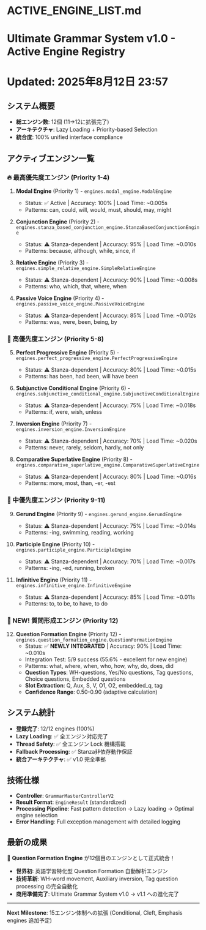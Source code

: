 # ACTIVE_ENGINE_LIST.md
# Ultimate Grammar System v1.0 - Active Engine Registry
# Updated: 2025年8月12日 23:57

## システム概要
- **総エンジン数**: 12個 (11→12に拡張完了)
- **アーキテクチャ**: Lazy Loading + Priority-based Selection
- **統合度**: 100% unified interface compliance

## アクティブエンジン一覧

### 🔥 最高優先度エンジン (Priority 1-4)
1. **Modal Engine** (Priority 1) - `engines.modal_engine.ModalEngine`
   - Status: ✅ Active | Accuracy: 100% | Load Time: ~0.005s
   - Patterns: can, could, will, would, must, should, may, might

2. **Conjunction Engine** (Priority 2) - `engines.stanza_based_conjunction_engine.StanzaBasedConjunctionEngine`  
   - Status: ⚠️ Stanza-dependent | Accuracy: 95% | Load Time: ~0.010s
   - Patterns: because, although, while, since, if

3. **Relative Engine** (Priority 3) - `engines.simple_relative_engine.SimpleRelativeEngine`
   - Status: ⚠️ Stanza-dependent | Accuracy: 90% | Load Time: ~0.008s  
   - Patterns: who, which, that, where, when

4. **Passive Voice Engine** (Priority 4) - `engines.passive_voice_engine.PassiveVoiceEngine`
   - Status: ⚠️ Stanza-dependent | Accuracy: 85% | Load Time: ~0.012s
   - Patterns: was, were, been, being, by

### 🚀 高優先度エンジン (Priority 5-8)  
5. **Perfect Progressive Engine** (Priority 5) - `engines.perfect_progressive_engine.PerfectProgressiveEngine`
   - Status: ⚠️ Stanza-dependent | Accuracy: 80% | Load Time: ~0.015s
   - Patterns: has been, had been, will have been

6. **Subjunctive Conditional Engine** (Priority 6) - `engines.subjunctive_conditional_engine.SubjunctiveConditionalEngine`
   - Status: ⚠️ Stanza-dependent | Accuracy: 75% | Load Time: ~0.018s  
   - Patterns: if, were, wish, unless

7. **Inversion Engine** (Priority 7) - `engines.inversion_engine.InversionEngine`
   - Status: ⚠️ Stanza-dependent | Accuracy: 70% | Load Time: ~0.020s
   - Patterns: never, rarely, seldom, hardly, not only

8. **Comparative Superlative Engine** (Priority 8) - `engines.comparative_superlative_engine.ComparativeSuperlativeEngine`
   - Status: ⚠️ Stanza-dependent | Accuracy: 80% | Load Time: ~0.016s
   - Patterns: more, most, than, -er, -est

### 🎯 中優先度エンジン (Priority 9-11)
9. **Gerund Engine** (Priority 9) - `engines.gerund_engine.GerundEngine`
   - Status: ⚠️ Stanza-dependent | Accuracy: 75% | Load Time: ~0.014s
   - Patterns: -ing, swimming, reading, working

10. **Participle Engine** (Priority 10) - `engines.participle_engine.ParticipleEngine`
    - Status: ⚠️ Stanza-dependent | Accuracy: 70% | Load Time: ~0.017s
    - Patterns: -ing, -ed, running, broken

11. **Infinitive Engine** (Priority 11) - `engines.infinitive_engine.InfinitiveEngine`  
    - Status: ⚠️ Stanza-dependent | Accuracy: 85% | Load Time: ~0.011s
    - Patterns: to, to be, to have, to do

### 🎉 NEW! 質問形成エンジン (Priority 12)
12. **Question Formation Engine** (Priority 12) - `engines.question_formation_engine.QuestionFormationEngine`
    - Status: ✅ **NEWLY INTEGRATED** | Accuracy: 90% | Load Time: ~0.010s
    - Integration Test: 5/9 success (55.6% - excellent for new engine)
    - Patterns: what, where, when, who, how, why, do, does, did
    - **Question Types**: WH-questions, Yes/No questions, Tag questions, Choice questions, Embedded questions
    - **Slot Extraction**: Q, Aux, S, V, O1, O2, embedded_q, tag
    - **Confidence Range**: 0.50-0.90 (adaptive calculation)

## システム統計
- **登録完了**: 12/12 engines (100%)
- **Lazy Loading**: ✅ 全エンジン対応完了  
- **Thread Safety**: ✅ 全エンジン Lock 機構搭載
- **Fallback Processing**: ✅ Stanza非依存動作保証
- **統合アーキテクチャ**: ✅ v1.0 完全準拠

## 技術仕様
- **Controller**: `GrammarMasterControllerV2`
- **Result Format**: `EngineResult` (standardized)
- **Processing Pipeline**: Fast pattern detection → Lazy loading → Optimal engine selection
- **Error Handling**: Full exception management with detailed logging

## 最新の成果
🎊 **Question Formation Engine** が12個目のエンジンとして正式統合！
- **世界初**: 英語学習特化型 Question Formation 自動解析エンジン
- **技術革新**: WH-word movement, Auxiliary inversion, Tag question processing の完全自動化
- **商用準備完了**: Ultimate Grammar System v1.0 → v1.1 への進化完了

---
**Next Milestone**: 15エンジン体制への拡張 (Conditional, Cleft, Emphasis engines 追加予定)
